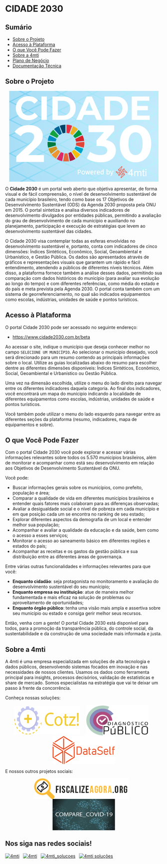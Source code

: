 # CIDADE 2030

## Sumário
- [Sobre o Projeto](#sobre-o-projeto)
- [Acesso à Plataforma](#acesso-%C3%A0-plataforma)
- [O que Você Pode Fazer](#o-que-voc%C3%AA-pode-fazer)
- [Sobre a 4mti](#sobre-a-4mti)
- <a href="https://gitlab.com/4mti_solucoes/cidade2030/-/blob/master/documentacao/plano_negocio.md">Plano de Negócio</a>
- <a href="https://gitlab.com/4mti_solucoes/cidade2030/-/blob/master/documentacao/documentacao_tecnica.md">Documentação Técnica</a>

## Sobre o Projeto
<div align="center">
    <img align="center" src="https://raw.githubusercontent.com/Amanda1303/Cidade2030/main/Cidade2030.png" alt="Cidade2030" />
</div>

O **Cidade 2030** é um portal web aberto que objetiva apresentar, de forma visual e de fácil compreensão, o nível de desenvolvimento sustentável de cada município brasileiro, tendo como base os 17 Objetivos de Desenvolvimento Sustentável (ODS) da Agenda 2030 proposta pela ONU em 2015. O portal sintetiza e analisa diversos indicadores de desenvolvimento divulgados por entidades públicas, permitindo a avaliação do grau de desenvolvimento de cada município e auxiliando no planejamento, participação e execução de estratégias que levem ao desenvolvimento sustentável das cidades.

O Cidade 2030 visa contemplar todas as esferas envolvidas no desenvolvimento sustentável e, portanto, conta com indicadores de cinco dimensões: Índices Sintéticos, Econômico, Social, Geoambiental e Urbanístico, e Gestão Pública. Os dados são apresentados através de gráficos e representações visuais que garantem um rápido e fácil entendimento, atendendo a públicos de diferentes níveis técnicos. Além disso, a plataforma fornece também a análise desses dados, permitindo sua comparação com dados históricos do município (para avaliar sua evolução ao longo do tempo) e com diferentes referências, como média do estado e do país e meta prevista pela Agenda 2030. O portal conta também com um sistema de georreferenciamento, no qual são indicados equipamentos como escolas, indústrias, unidades de saúde e pontos turísticos.

## Acesso à Plataforma
O portal Cidade 2030 pode ser acessado no seguinte endereço:

- <a target="_blank">https://www.cidade2030.com.br/beta</a>

Ao acessar o site, indique o município que deseja conhecer melhor no campo `SELECIONE UM MUNICÍPIO`. Ao selecionar o município desejado, você será direcionado para um resumo contendo as principais informações sobre o local. Utilize as guias localizadas abaixo do resumo para escolher dentre as diferentes dimensões disponíveis: Índices Sintéticos, Econômico, Social, Geoambiental e Urbanístico ou Gestão Pública. 

Uma vez na dimensão escolhida, utilize o menu do lado direito para navegar entre os diferentes indicadores daquela categoria. Ao final dos indicadores, você encontrará um mapa do munícipio indicando a localidade de diferentes equipamentos como escolas, indústrias, unidades de saúde e pontos turísticos. 

Você também pode utilizar o menu do lado esquerdo para navegar entre as diferentes seções da plataforma (resumo, indicadores, mapa de equipamentos e sobre).

## O que Você Pode Fazer
Com o portal Cidade 2030 você pode explorar e acessar várias informações relevantes sobre todos os 5.570 municípios brasileiros, além de monitorar e acompanhar como está seu desenvolvimento em relação aos Objetivos de Desenvolvimento Sustentável da ONU.

Você pode:

- Buscar informações gerais sobre os municípios, como prefeito, população e área;
- Comparar a qualidade de vida em diferentes municípios brasileiros e entender quais fatores mais colaboram para as diferenças observadas;
- Avaliar a desigualdade social e o nível de pobreza em cada município e em que posição cada um se encontra no ranking de seu estado;
- Explorar diferentes aspectos da demografia de um local e entender melhor sua população;
- Acompanhar e avaliar a qualidade da educação e da saúde, bem como o acesso a esses serviços;
- Monitorar o acesso ao saneamento básico em diferentes regiões e estados do país;
- Acompanhar as receitas e os gastos da gestão pública e sua distribuição entre as diferentes áreas de governança. 

Entre várias outras funcionalidades e informações relevantes para que você:

- **Enquanto cidadão**: seja protagonista no monitoramento e avaliação do desenvolvimento sustentável do seu munícipio;
- **Enquanto empresa ou instituição**: atue de maneira melhor fundamentada e mais eficaz na solução de problemas ou aproveitamento de oportunidades;
- **Enquanto órgão público**: tenha uma visão mais ampla e assertiva sobre seu município ou estado e consiga gerir melhor seus recursos.

Então, venha com a gente! O portal Cidade 2030 está disponível para todos, para a promoção da transparência pública, do controle social, da sustentabilidade e da construção de uma sociedade mais informada e justa.

## Sobre a 4mti
A 4mti é uma empresa especializada em soluções de alta tecnologia e dados públicos, desenvolvendo sistemas focados em inovação e nas necessidades de nossos clientes. Usamos os dados como ferramenta principal para insights, processos decisórios, validação de estatísticas e share de mercado. Somos especialistas na estratégia que vai te deixar um passo à frente da concorrência.

Conheça nossas soluções:

<div align="center">
    <a href="https://4mti.com.br/solucoes/cotz" target="blank"><img align="center" src="https://raw.githubusercontent.com/Amanda1303/Cidade2030/main/cotz.png" alt="cotz" height="90" width="210" /></a>
    &nbsp;&nbsp;&nbsp;
    <a href="https://4mti.com.br/solucoes/diagnostico-publico" target="blank"><img align="center" src="https://raw.githubusercontent.com/Amanda1303/Cidade2030/main/diagnostico-publico.png" alt="diagnostico-publico" height="100" width="200" /></a>
    &nbsp;&nbsp;&nbsp;
    <a href="https://4mti.com.br/solucoes/dataself" target="blank"><img align="center" src="https://raw.githubusercontent.com/Amanda1303/Cidade2030/main/dataself.png" alt="dataself" height="90" width="200" /></a>
</div>

E nossos outros projetos sociais:

<div align="center">
    <a href="https://4mti.com.br/projetos-sociais" target="blank"><img align="center" src="https://raw.githubusercontent.com/Amanda1303/Cidade2030/main/fiscalize-agora.png" alt="fiscalize-agora" height="66" width="302" /></a>
    &nbsp;&nbsp;&nbsp;
    <a href="https://4mti.com.br/projetos-sociais" target="blank"><img align="center" src="https://raw.githubusercontent.com/Amanda1303/Cidade2030/main/compare-covid19.png" alt="compare-covid19" height="100" width="200" /></a>
</div>

## Nos siga nas redes sociais!

<a href="https://www.linkedin.com/company/4mti/mycompany/" target="blank"><img align="center" src="https://raw.githubusercontent.com/rahuldkjain/github-profile-readme-generator/master/src/images/icons/Social/linked-in-alt.svg" alt="4mti" height="30" width="40" /></a>
&nbsp;
<a href="https://www.facebook.com/4mtisolucoes/" target="blank"><img align="center" src="https://raw.githubusercontent.com/rahuldkjain/github-profile-readme-generator/master/src/images/icons/Social/facebook.svg" alt="4mti" height="30" width="40" /></a>
&nbsp;
<a href="https://www.instagram.com/4mti_solucoes/" target="blank"><img align="center" src="https://raw.githubusercontent.com/rahuldkjain/github-profile-readme-generator/master/src/images/icons/Social/instagram.svg" alt="4mti_solucoes" height="30" width="40" /></a>
&nbsp;
<a href="https://www.youtube.com/channel/UC80jmeoLBRVWAZlRl3qncbw" target="blank"><img align="center" src="https://raw.githubusercontent.com/rahuldkjain/github-profile-readme-generator/master/src/images/icons/Social/youtube.svg" alt="4mti soluções" height="30" width="40" /></a>

